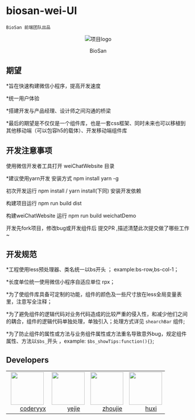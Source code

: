 # biosan-wei-UI
  `BioSan 前端团队出品`
  
<p align="center">
    <img alt="项目logo" src="http://treatdemo.xsesc.com/Treat/web/Layout/index/Images/loginLogo.png">
  <p align="center">BioSan</p>
</p>


## 期望  
*旨在快速构建微信小程序，提高开发速度

*统一用户体验

*搭建开发与产品经理、设计师之间沟通的桥梁

*最后的期望是不仅仅是一个组件库，也是一套css框架、同时未来也可以移植到其他移动端（可以包容h5的载体）、开发移动端组件库

## 开发注意事项

使用微信开发者工具打开 weiChatWebsite 目录

*建议使用yarn开发 安装方式 npm install yarn -g

初次开发运行 npm install / yarn install(下同) 安装开发依赖

构建项目运行 npm run build dist

构建weiChatWebsite 运行 npm run build weichatDemo

开发先fork项目，修改bug或开发组件后 提交PR ,描述清楚此次提交做了哪些工作~

## 开发规范

*工程使用less预处理器、类名统一以bs开头 ； example:bs-row,bs-col-1；

*长度单位统一使用微信小程序自适应单位 rpx；

*为了使组件库具备可定制的功能，组件的颜色及一些尺寸放在less全局变量表里，注意写全注释；

*为了避免组件的逻辑代码对业务代码造成的比较严重的侵入性，和减少他们之间的耦合，组件的逻辑代码单独处理，单独引入；处理方式详见 `shearchBar` 组件;

*为了防止组件的属性或方法与业务组件属性或方法重名导致意外bug，规定组件属性、方法以`$bs_`开头 ，example: `$bs_showTips:function(){}`;

## Developers

<table>
  <tbody>
    <tr>
      <td align="center">
        <img width="90" height="90"
        src="https://s.gravatar.com/avatar/096c6a7c3c923b932bb81580c1fc0770?size=60&default=retro">
        <br />
        <a href="https://github.com/coderyyx">coderyyx</a>
      </td>
      <td align="center">
        <img width="90" height="90"
        src="https://avatars2.githubusercontent.com/u/31266618?s=60&v=4">
        <br />
        <a href="https://github.com/yinluer" align="center">yejie</a>
      </td>
      <td align="center">
        <img width="90" height="90"
        src="https://avatars0.githubusercontent.com/u/38059186?s=60&v=4">
        <br />
        <a href="https://github.com/zhoujie198929" align="center">zhoujie</a>
      </td>
       <td align="center">
        <img width="90" height="90"
        src="https://avatars3.githubusercontent.com/u/22619783?s=60&v=4">
        <br />
        <a href="https://github.com/huxi123" align="center">huxi</a>
      </td>
    </tr>
  </tbody>
</table>
